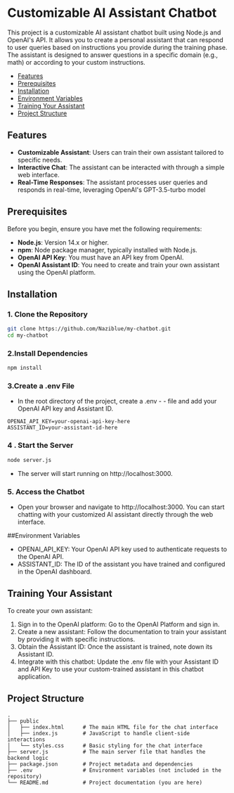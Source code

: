# Customizable AI Assistant Chatbot

This project is a customizable AI assistant chatbot built using Node.js and OpenAI's API. It allows you to create a personal assistant that can respond to user queries based on instructions you provide during the training phase. The assistant is designed to answer questions in a specific domain (e.g., math) or according to your custom instructions.

- [Features](#features) 
- [Prerequisites](#prerequisites)
- [Installation](#installation)
- [Environment Variables](#environment-variables)
- [Training Your Assistant](#training-your-assistant)
- [Project Structure](#project-structure) 

## Features

-	**Customizable Assistant**: Users can train their own assistant tailored to specific needs.
-	**Interactive Chat**: The assistant can be interacted with through a simple web interface.
-	**Real-Time Responses**: The assistant processes user queries and responds in real-time, leveraging OpenAI's GPT-3.5-turbo model

## Prerequisites

Before you begin, ensure you have met the following requirements:

-	**Node.js**: Version 14.x or higher.
-	**npm**: Node package manager, typically installed with Node.js.
- 	**OpenAI API Key**: You must have an API key from OpenAI.
- 	**OpenAI Assistant ID**: You need to create and train your own assistant using the OpenAI platform.

## Installation

### 1. Clone the Repository

```bash
git clone https://github.com/Naziblue/my-chatbot.git
cd my-chatbot

```

### 2.Install Dependencies


```bash
npm install 
```
### 3.Create a .env File

- In the root directory of the project, create a .env - - file and add your OpenAI API key and Assistant ID.


``` env
OPENAI_API_KEY=your-openai-api-key-here
ASSISTANT_ID=your-assistant-id-here

```


### 4 . Start the Server

```bash
node server.js

```

- The server will start running on http://localhost:3000.

### 5. Access the Chatbot

- Open your browser and navigate to http://localhost:3000. You can start chatting with your customized AI assistant directly through the web interface.


##Environment Variables

- OPENAI_API_KEY: Your OpenAI API key used to authenticate requests to the OpenAI API.
- ASSISTANT_ID: The ID of the assistant you have trained and configured in the OpenAI dashboard.

## Training Your Assistant

To create your own assistant:

1. Sign in to the OpenAI platform: Go to the OpenAI Platform and sign in.
2. Create a new assistant: Follow the documentation to train your assistant by providing it with specific instructions.
3. Obtain the Assistant ID: Once the assistant is trained, note down its Assistant ID.
4. Integrate with this chatbot: Update the .env file with your Assistant ID and API Key to use your custom-trained assistant in this chatbot application.


## Project Structure 

```
.
├── public
│   ├── index.html      # The main HTML file for the chat interface
│   ├── index.js        # JavaScript to handle client-side interactions
│   └── styles.css      # Basic styling for the chat interface
├── server.js           # The main server file that handles the backend logic
├── package.json        # Project metadata and dependencies
├── .env                # Environment variables (not included in the repository)
└── README.md           # Project documentation (you are here)

```



